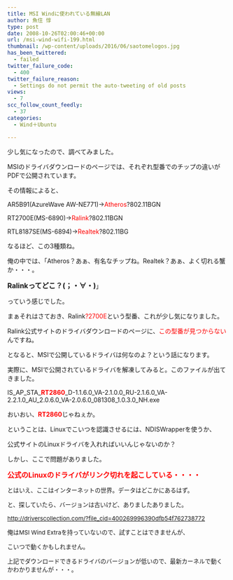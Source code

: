 ```yaml
---
title: MSI Windに使われている無線LAN
author: 魚住 惇
type: post
date: 2008-10-26T02:00:46+00:00
url: /msi-wind-wifi-199.html
thumbnail: /wp-content/uploads/2016/06/saotomelogos.jpg
has_been_twittered:
  - failed
twitter_failure_code:
  - 400
twitter_failure_reason:
  - Settings do not permit the auto-tweeting of old posts
views:
  - 7
scc_follow_count_feedly:
  - 37
categories:
  - Wind＋Ubuntu

---
```

少し気になったので、調べてみました。</p> 

MSIのドライバダウンロードのページでは、それぞれ型番でのチップの違いがPDFで公開されています。

その情報によると、

<!--more-->

AR5B91(AzureWave AW-NE771)→<span style="color: red;">Atheros</span>?802.11BGN

RT2700E(MS-6890)→<span style="color: red;">Ralink</span>?802.11BGN

RTL8187SE(MS-6894)→<span style="color: red;">Realtek</span>?802.11BG</p> 

なるほど、この3種類ね。</p> 

俺の中では、「Atheros？あぁ、有名なチップね。Realtek？あぁ、よく切れる蟹か・・・。

<span style="font-size: 12pt;"><b>Ralinkってどこ？(；・∀・)</b></span>」</p> 

っていう感じでした。</p> 

まぁそれはさておき、Ralink<span style="color: red;">?2700E</span>という型番、これが少し気になりました。

Ralink公式サイトのドライバダウンロードのページに、<span style="color: red;">この型番が見つからない</span>んですね。</p> 

となると、MSIで公開しているドライバは何なのよ？という話になります。</p> 

実際に、MSIで公開されているドライバを解凍してみると。このファイルが出てきました。

IS\_AP\_STA_<span style="color: red;"><b>RT2860</b></span>\_D-1.1.6.0\_VA-2.1.0.0\_RU-2.1.6.0\_VA-2.2.1.0\_AU\_2.0.6.0\_VA-2.0.6.0\_081308\_1.0.3.0\_NH.exe</p> 

おいおい、<span style="color: red;"><b>RT2860</b></span>じゃねぇか。</p> 

ということは、Linuxでこいつを認識させるには、NDISWrapperを使うか、

公式サイトのLinuxドライバを入れればいいんじゃないのか？</p> 

しかし、ここで問題がありました。

<span style="color: red; font-size: 12pt;"><b>公式のLinuxのドライバがリンク切れを起こしている・・・・</b></span></p> 

<span style="font-size: 10pt;">とはいえ、ここはインターネットの世界。データはどこかにあるはず。</span>

<span style="font-size: 10pt;">と、探していたら、バージョンは古いけど、ありましたありました。</span>

[<span style="font-size: 10pt;">http://driverscollection.com/?file_cid=400269996390dfb54f762738772</span>][1]</p> 

<span style="font-size: 10pt;">俺はMSI Wind Extraを持っていないので、試すことはできませんが、</span>

<span style="font-size: 10pt;">こいつで動くかもしれません。</span></p> 

<span style="font-size: 10pt;">上記でダウンロードできるドライバのバージョンが低いので、最新カーネルで動くかわかりませんが・・・。</span>

 [1]: http://driverscollection.com/?file_cid=400269996390dfb54f762738772